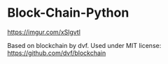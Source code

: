 # Block-Chain-Python

https://imgur.com/xSlgvtl

Based on blockchain by dvf.  Used under MIT license:  https://github.com/dvf/blockchain